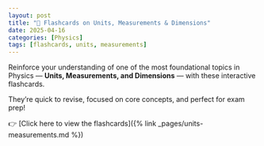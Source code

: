 ```yaml
---
layout: post
title: "🔁 Flashcards on Units, Measurements & Dimensions"
date: 2025-04-16
categories: [Physics]
tags: [flashcards, units, measurements]
---
```


Reinforce your understanding of one of the most foundational topics in Physics — **Units, Measurements, and Dimensions** — with these interactive flashcards.

They’re quick to revise, focused on core concepts, and perfect for exam prep!

👉 [Click here to view the flashcards]({% link _pages/units-measurements.md %})

